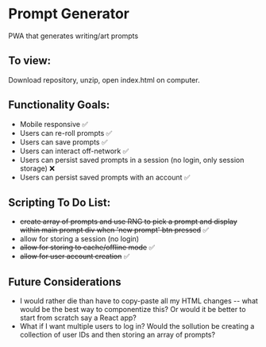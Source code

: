 # Prompt Generator

PWA that generates writing/art prompts

## To view:

Download repository, unzip, open index.html on computer.

## Functionality Goals:

- Mobile responsive :white_check_mark:
- Users can re-roll prompts :white_check_mark:
- Users can save prompts :white_check_mark:
- Users can interact off-network :white_check_mark:
- Users can persist saved prompts in a session (no login, only session storage) :x:
- Users can persist saved prompts with an account :white_check_mark:

## Scripting To Do List:

- ~~create array of prompts and use RNG to pick a prompt and display within main prompt div when 'new prompt' btn pressed~~ :white_check_mark:
- allow for storing a session (no login)
- ~~allow for storing to cache/offline mode~~ :white_check_mark:
- ~~allow for user account creation~~ :white_check_mark:

## Future Considerations

- I would rather die than have to copy-paste all my HTML changes -- what would be the best way to componentize this? Or would it be better to start from scratch say a React app?
- What if I want multiple users to log in? Would the sollution be creating a collection of user IDs and then storing an array of prompts?
